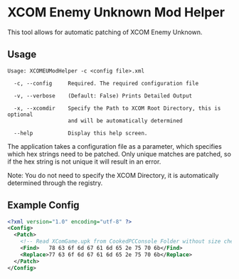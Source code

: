XCOM Enemy Unknown Mod Helper
=============================

This tool allows for automatic patching of XCOM Enemy Unknown. 

Usage
------

```
Usage: XCOMEUModHelper -c <config file>.xml

  -c, --config     Required. The required configuration file

  -v, --verbose    (Default: False) Prints Detailed Output

  -x, --xcomdir    Specify the Path to XCOM Root Directory, this is optional
                   and will be automatically determined

  --help           Display this help screen.
```

The application takes a configuration file as a parameter, which specifies which hex strings need to be patched. 
Only unique matches are patched, so if the hex string is not unique it will result in an error. 

Note: You do not need to specify the XCOM Directory, it is automatically determined through the registry. 

Example Config
--------------

```xml
<?xml version="1.0" encoding="utf-8" ?>
<Config>
  <Patch>
    <!-- Read XComGame.upk from CookedPCConsole Folder without size check -->
    <Find>   78 63 6f 6d 67 61 6d 65 2e 75 70 6b</Find>
    <Replace>77 63 6f 6d 67 61 6d 65 2e 75 70 6b</Replace>
  </Patch>
</Config>
```

